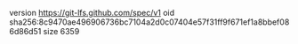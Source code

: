 version https://git-lfs.github.com/spec/v1
oid sha256:8c9470ae496906736bc7104a2d0c07404e57f31ff9f671ef1a8bbef086d86d51
size 6359
